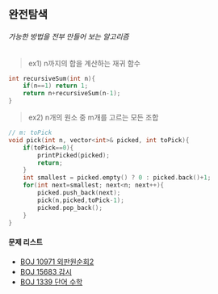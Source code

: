 ## 완전탐색
###### 가능한 방법을 전부 만들어 보는 알고리즘


> ex1) n까지의 합을 계산하는 재귀 함수
```C++
int recursiveSum(int n){
	if(n==1) return 1;
	return n+recursiveSum(n-1);
}
```

> ex2) n개의 원소 중 m개를 고르는 모든 조합
```C++
// m: toPick
void pick(int n, vector<int>& picked, int toPick){
	if(toPick==0){
		printPicked(picked); 
		return;
	}
	int smallest = picked.empty() ? 0 : picked.back()+1;
	for(int next=smallest; next<n; next++){
		picked.push_back(next);
		pick(n,picked,toPick-1);
		picked.pop_back();	
	}
}
```


#### 문제 리스트
* [BOJ 10971 외판원순회2](https://www.acmicpc.net/problem/10971)
* [BOJ 15683 감시](https://www.acmicpc.net/problem/15683)
* [BOJ 1339 단어 수학](https://www.acmicpc.net/problem/1339)